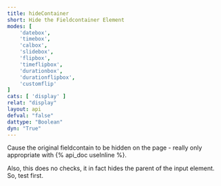 ```yaml
---
title: hideContainer
short: Hide the Fieldcontainer Element
modes: [
	'datebox',
	'timebox',
	'calbox',
	'slidebox',
	'flipbox',
	'timeflipbox',
	'durationbox',
	'durationflipbox',
	'customflip'
]
cats: [ 'display' ]
relat: "display"
layout: api
defval: "false"
dattype: "Boolean"
dyn: "True"
---
```


Cause the original fieldcontain to be hidden on the page - really only appropriate 
with {% api_doc useInline %}.

Also, this does no checks, it in fact hides the parent of the input element.  So, test first.

